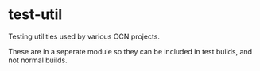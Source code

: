 # test-util

Testing utilities used by various OCN projects.

These are in a seperate module so they can be included in test builds, and not normal builds.